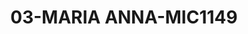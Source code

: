 ---
title: 03-MARIA ANNA-MIC1149
image: 03-MARIA ANNA-MIC1149.jpg
brand: outlet-sposa
layout: vestito
---